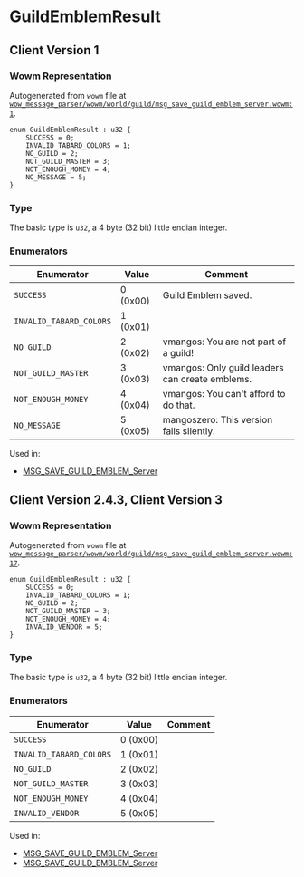 # GuildEmblemResult

## Client Version 1

### Wowm Representation

Autogenerated from `wowm` file at [`wow_message_parser/wowm/world/guild/msg_save_guild_emblem_server.wowm:1`](https://github.com/gtker/wow_messages/tree/main/wow_message_parser/wowm/world/guild/msg_save_guild_emblem_server.wowm#L1).

```rust,ignore
enum GuildEmblemResult : u32 {
    SUCCESS = 0;
    INVALID_TABARD_COLORS = 1;
    NO_GUILD = 2;
    NOT_GUILD_MASTER = 3;
    NOT_ENOUGH_MONEY = 4;
    NO_MESSAGE = 5;
}
```
### Type
The basic type is `u32`, a 4 byte (32 bit) little endian integer.
### Enumerators
| Enumerator | Value  | Comment |
| --------- | -------- | ------- |
| `SUCCESS` | 0 (0x00) | Guild Emblem saved. |
| `INVALID_TABARD_COLORS` | 1 (0x01) |  |
| `NO_GUILD` | 2 (0x02) | vmangos: You are not part of a guild! |
| `NOT_GUILD_MASTER` | 3 (0x03) | vmangos: Only guild leaders can create emblems. |
| `NOT_ENOUGH_MONEY` | 4 (0x04) | vmangos: You can't afford to do that. |
| `NO_MESSAGE` | 5 (0x05) | mangoszero: This version fails silently. |

Used in:
* [MSG_SAVE_GUILD_EMBLEM_Server](msg_save_guild_emblem_server.md)

## Client Version 2.4.3, Client Version 3

### Wowm Representation

Autogenerated from `wowm` file at [`wow_message_parser/wowm/world/guild/msg_save_guild_emblem_server.wowm:17`](https://github.com/gtker/wow_messages/tree/main/wow_message_parser/wowm/world/guild/msg_save_guild_emblem_server.wowm#L17).

```rust,ignore
enum GuildEmblemResult : u32 {
    SUCCESS = 0;
    INVALID_TABARD_COLORS = 1;
    NO_GUILD = 2;
    NOT_GUILD_MASTER = 3;
    NOT_ENOUGH_MONEY = 4;
    INVALID_VENDOR = 5;
}
```
### Type
The basic type is `u32`, a 4 byte (32 bit) little endian integer.
### Enumerators
| Enumerator | Value  | Comment |
| --------- | -------- | ------- |
| `SUCCESS` | 0 (0x00) |  |
| `INVALID_TABARD_COLORS` | 1 (0x01) |  |
| `NO_GUILD` | 2 (0x02) |  |
| `NOT_GUILD_MASTER` | 3 (0x03) |  |
| `NOT_ENOUGH_MONEY` | 4 (0x04) |  |
| `INVALID_VENDOR` | 5 (0x05) |  |

Used in:
* [MSG_SAVE_GUILD_EMBLEM_Server](msg_save_guild_emblem_server.md)
* [MSG_SAVE_GUILD_EMBLEM_Server](msg_save_guild_emblem_server.md)

